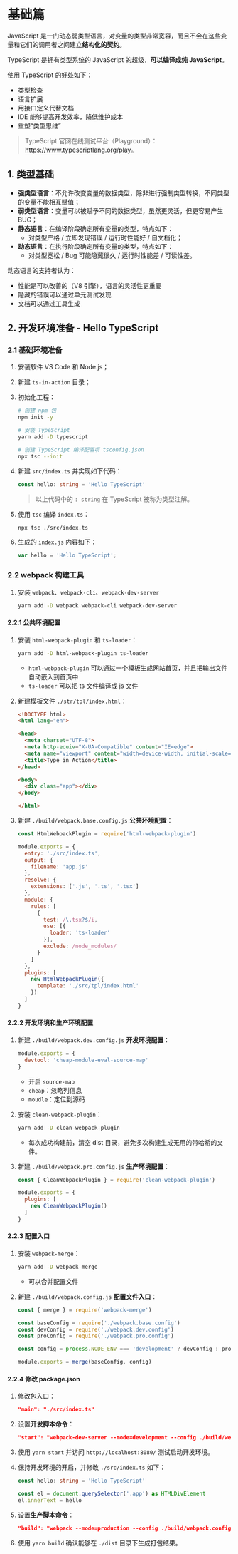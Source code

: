 # 基础篇

JavaScript 是一门动态弱类型语言，对变量的类型非常宽容，而且不会在这些变量和它们的调用者之间建立**结构化的契约**。

TypeScript 是拥有类型系统的 JavaScript 的超级，**可以编译成纯 JavaScript**。

使用 TypeScript 的好处如下：

- 类型检查
- 语言扩展
- 用接口定义代替文档
- IDE 能够提高开发效率，降低维护成本
- 重塑“类型思维”

> TypeScript 官网在线测试平台（Playground）：<https://www.typescriptlang.org/play>。

## 1. 类型基础

- **强类型语言**：不允许改变变量的数据类型，除非进行强制类型转换，不同类型的变量不能相互赋值；
- **弱类型语言**：变量可以被赋予不同的数据类型，虽然更灵活，但更容易产生 BUG；
- **静态语言**：在编译阶段确定所有变量的类型，特点如下：
  - 对类型严格 / 立即发现错误 / 运行时性能好 / 自文档化；
- **动态语言**：在执行阶段确定所有变量的类型，特点如下：
  - 对类型宽松 / Bug 可能隐藏很久 / 运行时性能差 / 可读性差。

动态语言的支持者认为：

- 性能是可以改善的（V8 引擎），语言的灵活性更重要
- 隐藏的错误可以通过单元测试发现
- 文档可以通过工具生成

## 2. 开发环境准备 - Hello TypeScript

### 2.1 基础环境准备

1. 安装软件 VS Code 和 Node.js；
2. 新建 `ts-in-action` 目录；
3. 初始化工程：

   ```bash
   # 创建 npm 包
   npm init -y

   # 安装 TypeScript
   yarn add -D typescript

   # 创建 TypeScript 编译配置项 tsconfig.json
   npx tsc --init
   ```

4. 新建 `src/index.ts` 并实现如下代码：

   ```ts
   const hello: string = 'Hello TypeScript'
   ```

   > 以上代码中的 `: string` 在 TypeScript 被称为类型注解。

5. 使用 `tsc` 编译 `index.ts`：

   ```bash
   npx tsc ./src/index.ts
   ```

6. 生成的 `index.js` 内容如下：

   ```js
   var hello = 'Hello TypeScript';
   ```

### 2.2 webpack 构建工具

1. 安装 `webpack`、`webpack-cli`、`webpack-dev-server`

   ```bash
   yarn add -D webpack webpack-cli webpack-dev-server
   ```

#### 2.2.1 公共环境配置

1. 安装 `html-webpack-plugin` 和 `ts-loader`：

   ```bash
   yarn add -D html-webpack-plugin ts-loader
   ```

   - `html-webpack-plugin` 可以通过一个模板生成网站首页，并且把输出文件自动嵌入到首页中
   - `ts-loader` 可以把 ts 文件编译成 js 文件

2. 新建模板文件 `./str/tpl/index.html`：

   ```html
   <!DOCTYPE html>
   <html lang="en">

   <head>
     <meta charset="UTF-8">
     <meta http-equiv="X-UA-Compatible" content="IE=edge">
     <meta name="viewport" content="width=device-width, initial-scale=1.0">
     <title>Type in Action</title>
   </head>

   <body>
     <div class="app"></div>
   </body>

   </html>
   ```

3. 新建 `./build/webpack.base.config.js` **公共环境配置**：

   ```js
   const HtmlWebpackPlugin = require('html-webpack-plugin')

   module.exports = {
     entry: './src/index.ts',
     output: {
       filename: 'app.js'
     },
     resolve: {
       extensions: ['.js', '.ts', '.tsx']
     },
     module: {
       rules: [
         {
           test: /\.tsx?$/i,
           use: [{
             loader: 'ts-loader'
           }],
           exclude: /node_modules/
         }
       ]
     },
     plugins: [
       new HtmlWebpackPlugin({
         template: './src/tpl/index.html'
       })
     ]
   }
   ```

#### 2.2.2 开发环境和生产环境配置

1. 新建 `./build/webpack.dev.config.js` **开发环境配置**：

   ```js
   module.exports = {
     devtool: 'cheap-module-eval-source-map'
   }
   ```

   - 开启 `source-map`
   - `cheap`：忽略列信息
   - `moudle`：定位到源码

2. 安装 `clean-webpack-plugin`：

   ```bash
   yarn add -D clean-webpack-plugin
   ```

   - 每次成功构建前，清空 dist 目录，避免多次构建生成无用的带哈希的文件。

3. 新建 `./build/webpack.pro.config.js` **生产环境配置**：

   ```js
   const { CleanWebpackPlugin } = require('clean-webpack-plugin')

   module.exports = {
     plugins: [
       new CleanWebpackPlugin()
     ]
   }
   ```

#### 2.2.3 配置入口

1. 安装 `webpack-merge`：

   ```bash
   yarn add -D webpack-merge
   ```

   - 可以合并配置文件

2. 新建 `./build/webpack.config.js` **配置文件入口**：

   ```js
   const { merge } = require('webpack-merge')

   const baseConfig = require('./webpack.base.config')
   const devConfig = require('./webpack.dev.config')
   const proConfig = require('./webpack.pro.config')

   const config = process.NODE_ENV === 'development' ? devConfig : proConfig

   module.exports = merge(baseConfig, config)
   ```

#### 2.2.4 修改 package.json

1. 修改包入口：

   ```json
   "main": "./src/index.ts"
   ```

2. 设置**开发脚本命令**：

   ```json
   "start": "webpack-dev-server --mode=development --config ./build/webpack.config.js"
   ```

3. 使用 `yarn start` 并访问 `http://localhost:8080/` 测试启动开发环境。

4. 保持开发环境的开启，并修改 `./src/index.ts` 如下：

   ```ts
   const hello: string = 'Hello TypeScript'

   const el = document.querySelector('.app') as HTMLDivElement
   el.innerText = hello
   ```

5. 设置**生产脚本命令**：

   ```json
   "build": "webpack --mode=production --config ./build/webpack.config.js"
   ```

6. 使用 `yarn build` 确认能够在 `./dist` 目录下生成打包结果。
